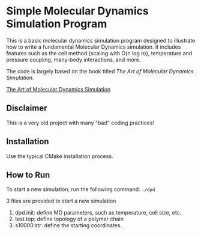 # Simple Molecular Dynamics Simulation Program

This is a basic molecular dynamics simulation program designed to illustrate how to write a fundamental Molecular Dynamics simulation. It includes features such as the cell method (scaling with O(n log n)), temperature and pressure coupling, many-body interactions, and more.

The code is largely based on the book titled *The Art of Molecular Dynamics Simulation*.

[The Art of Molecular Dynamics Simulation](https://www.cambridge.org/core/books/art-of-molecular-dynamics-simulation/57D40C5ECE9B7EA17C0E77E7754F5874)

## Disclaimer
This is a very old project with many "bad" coding practices!

## Installation
Use the typical CMake installation process.

## How to Run
To start a new simulation, run the following command:
```./dpd```

3 files are provided to start a new simulation
1. dpd.init: define MD parameters, such as temperature, cell size, etc.
2. test.top: define topology of a polymer chain
3. s10000.str: define the starting coordinates.